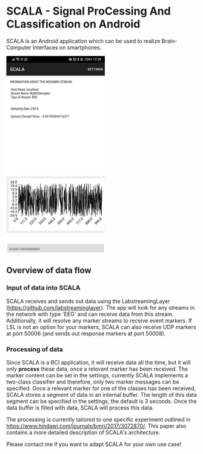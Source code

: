 # SCALA - **S**ignal Pro**C**essing **A**nd C**L**assification on **A**ndroid

SCALA is an Android application which can be used to realize Brain-Computer Interfaces on smartphones.

![Main Screen, 20%](/docs/SCALA_main.jpg)


## Overview of data flow
### Input of data into SCALA
SCALA receives and sends out data using the LabstreamingLayer (https://github.com/labstreaminglayer).
The app will look for any streams in the network with type 'EEG' and can receive data from this stream. Additionally, it will resolve any marker streams to receive event markers. If LSL is not an option for your markers, SCALA can also receive UDP markers at port 50006 (and sends out response markers at port 50008). 

### Processing of data
Since SCALA is a BCI application, it will receive data all the time, but it will only **process** these data, once a relevant marker has been received. The marker content can be set in the settings, currently SCALA implements a two-class classifier and therefore, only two marker messages can be specified.
Once a relevant marker for one of the classes has been received, SCALA stores a segment of data in an internal buffer. The length of this data segment can be specified in the settings, the default is 3 seconds. Once the data buffer is filled with data, SCALA will process this data.

The processing is currently tailored to one specific experiment outlined in https://www.hindawi.com/journals/bmri/2017/3072870/. This paper also contains a more detailed description of SCALA's architecture. 

Please contact me if you want to adapt SCALA for your own use case!